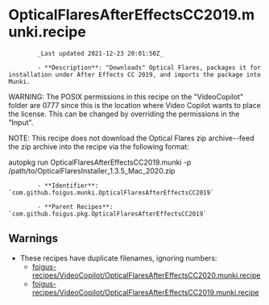 # OpticalFlaresAfterEffectsCC2019.munki.recipe

            _Last updated 2021-12-23 20:01:50Z_

            - **Description**: "Downloads" Optical Flares, packages it for installation under After Effects CC 2019, and imports the package into Munki.

WARNING: The POSIX permissions in this recipe on the "VideoCopilot" folder are 0777 since this is the location where Video Copilot wants to place the license.  This can be changed by overriding the permissions in the "Input".

NOTE: This recipe does not download the Optical Flares zip archive--feed the zip archive into the recipe via the following format:

autopkg run OpticalFlaresAfterEffectsCC2019.munki -p /path/to/OpticalFlaresInstaller_1.3.5_Mac_2020.zip

            - **Identifier**: `com.github.foigus.munki.OpticalFlaresAfterEffectsCC2019`

            - **Parent Recipes**: `com.github.foigus.pkg.OpticalFlaresAfterEffectsCC2019`


## Warnings

- These recipes have duplicate filenames, ignoring numbers:
    - [foigus-recipes/VideoCopilot/OpticalFlaresAfterEffectsCC2020.munki.recipe](/autopkg-dupe-tracker/foigus-recipes/VideoCopilot/OpticalFlaresAfterEffectsCC2020.munki.recipe)
    - [foigus-recipes/VideoCopilot/OpticalFlaresAfterEffectsCC2019.munki.recipe](/autopkg-dupe-tracker/foigus-recipes/VideoCopilot/OpticalFlaresAfterEffectsCC2019.munki.recipe)